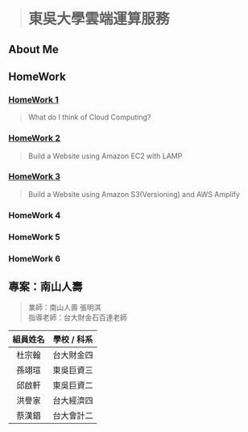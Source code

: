 > # 東吳大學雲端運算服務

## About Me
## HomeWork
### [HomeWork 1]() 
> What do I think of Cloud Computing?

### [HomeWork 2]() 
> Build a Website using Amazon EC2 with LAMP

### [HomeWork 3]()
> Build a Website using Amazon S3(Versioning)
and AWS Amplify

### HomeWork 4
>
### HomeWork 5
>
### HomeWork 6
>

## 專案：南山人壽 

> 業師：南山人壽 張明淇    
> 指導老師：台大財金石百達老師

| 組員姓名   | 學校 / 科系   | 
| :---: | :-------------: | 
| 杜宗翰   | 台大財金四       | 
| 孫翊瑄   | 東吳巨資三       | 
| 邱啟軒   | 東吳巨資二       |
| 洪譽家   | 台大經濟四       | 
| 蔡漢錩   | 台大會計二       | 

